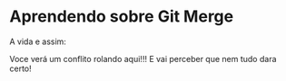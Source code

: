 # Aprendendo sobre Git Merge

A vida e assim:

Voce verá um conflito rolando aqui!!!
E vai perceber que nem tudo dara certo!


